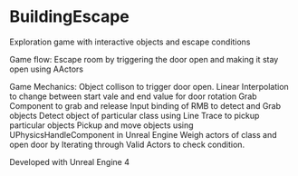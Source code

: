 # BuildingEscape

Exploration game with interactive objects and escape conditions

Game flow:
Escape room by triggering the door open and making it stay open using AActors

Game Mechanics:
Object collison to trigger door open.
Linear Interpolation to change between start vale and end value for door rotation
Grab Component to grab and release
Input binding of RMB to detect and Grab objects
Detect object of particular class using Line Trace to pickup particular objects
Pickup and move objects using UPhysicsHandleComponent in Unreal Engine
Weigh actors of class and open door by Iterating through Valid Actors to check condition.


Developed with Unreal Engine 4
